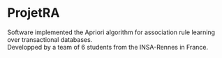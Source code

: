 ProjetRA
=========

Software implemented the Apriori algorithm for association rule learning over transactional databases.<br/>
Developped by a team of 6 students from the INSA-Rennes in France.
